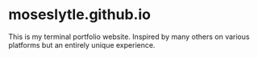 # moseslytle.github.io

This is my terminal portfolio website. Inspired by many others on various platforms but an entirely unique experience. 
